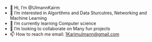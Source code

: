 - 👋 Hi, I’m @UlmannKairm
- 👀 I’m interested in Algortihms and Data Sturcutres, Networking and Machine Learning
- 🌱 I’m currently learning Computer science
- 💞️ I’m looking to collaborate on Many fun projects
- 📫 How to reach me 
  email: 1Karimulmann@gmail.com

<!---
UlmannKairm/UlmannKairm is a ✨ special ✨ repository because its `README.md` (this file) appears on your GitHub profile.
You can click the Preview link to take a look at your changes.
--->
